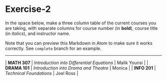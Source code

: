 # Exercise-2
In the space below, make a three column table of the current courses you are taking, with separate columns for course number (in **bold**), course title (in _italics_), and instructor name.

Note that you can preview this Markdown in Atom to make sure it works correctly. See `complete` branch for an example.

---
| **MATH 307** | _Introduction into Differential Equations_ | Malik Younsi |
| **DRAMA 101** | _Introduction into Drama and Theatre_ | Monica |
| **INFO 201** | _Technical Foundations_ | Joel Ross |
